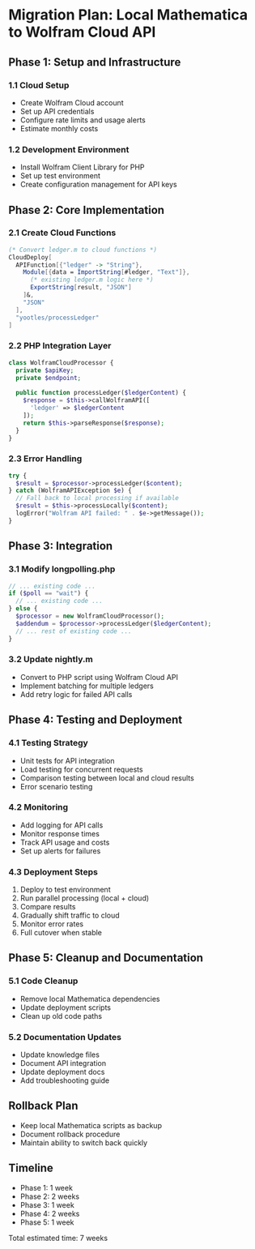# Migration Plan: Local Mathematica to Wolfram Cloud API

## Phase 1: Setup and Infrastructure

### 1.1 Cloud Setup
- Create Wolfram Cloud account
- Set up API credentials
- Configure rate limits and usage alerts
- Estimate monthly costs

### 1.2 Development Environment
- Install Wolfram Client Library for PHP
- Set up test environment
- Create configuration management for API keys

## Phase 2: Core Implementation

### 2.1 Create Cloud Functions
```mathematica
(* Convert ledger.m to cloud functions *)
CloudDeploy[
  APIFunction[{"ledger" -> "String"}, 
    Module[{data = ImportString[#ledger, "Text"]},
      (* existing ledger.m logic here *)
      ExportString[result, "JSON"]
    ]&,
    "JSON"
  ],
  "yootles/processLedger"
]
```

### 2.2 PHP Integration Layer
```php
class WolframCloudProcessor {
  private $apiKey;
  private $endpoint;
  
  public function processLedger($ledgerContent) {
    $response = $this->callWolframAPI([
      'ledger' => $ledgerContent
    ]);
    return $this->parseResponse($response);
  }
}
```

### 2.3 Error Handling
```php
try {
  $result = $processor->processLedger($content);
} catch (WolframAPIException $e) {
  // Fall back to local processing if available
  $result = $this->processLocally($content);
  logError("Wolfram API failed: " . $e->getMessage());
}
```

## Phase 3: Integration

### 3.1 Modify longpolling.php
```php
// ... existing code ...
if ($poll == "wait") {
  // ... existing code ...
} else {
  $processor = new WolframCloudProcessor();
  $addendum = $processor->processLedger($ledgerContent);
  // ... rest of existing code ...
}
```

### 3.2 Update nightly.m
- Convert to PHP script using Wolfram Cloud API
- Implement batching for multiple ledgers
- Add retry logic for failed API calls

## Phase 4: Testing and Deployment

### 4.1 Testing Strategy
- Unit tests for API integration
- Load testing for concurrent requests
- Comparison testing between local and cloud results
- Error scenario testing

### 4.2 Monitoring
- Add logging for API calls
- Monitor response times
- Track API usage and costs
- Set up alerts for failures

### 4.3 Deployment Steps
1. Deploy to test environment
2. Run parallel processing (local + cloud)
3. Compare results
4. Gradually shift traffic to cloud
5. Monitor error rates
6. Full cutover when stable

## Phase 5: Cleanup and Documentation

### 5.1 Code Cleanup
- Remove local Mathematica dependencies
- Update deployment scripts
- Clean up old code paths

### 5.2 Documentation Updates
- Update knowledge files
- Document API integration
- Update deployment docs
- Add troubleshooting guide

## Rollback Plan
- Keep local Mathematica scripts as backup
- Document rollback procedure
- Maintain ability to switch back quickly

## Timeline
- Phase 1: 1 week
- Phase 2: 2 weeks
- Phase 3: 1 week
- Phase 4: 2 weeks
- Phase 5: 1 week

Total estimated time: 7 weeks
